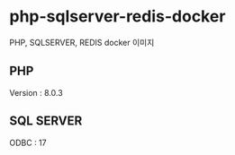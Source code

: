 # php-sqlserver-redis-docker

PHP, SQLSERVER, REDIS docker 이미지

## PHP

Version : 8.0.3

## SQL SERVER

ODBC : 17
